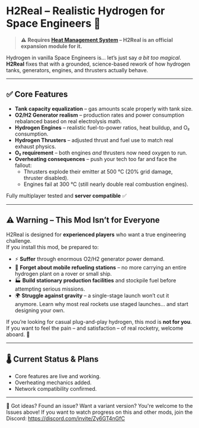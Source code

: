 # H2Real – Realistic Hydrogen for Space Engineers 🚀

> ⚠️ **Requires [Heat Management System](https://github.com/TheScrewUpTeam/SE-Heat-Management) – H2Real is an official expansion module for it.**

Hydrogen in vanilla Space Engineers is… let’s just say *a bit too magical*.  
**H2Real** fixes that with a grounded, science-based rework of how hydrogen tanks, generators, engines, and thrusters actually behave.  

---

## ✅ Core Features
- **Tank capacity equalization** – gas amounts scale properly with tank size.  
- **O2/H2 Generator realism** – production rates and power consumption rebalanced based on real electrolysis math.  
- **Hydrogen Engines** – realistic fuel-to-power ratios, heat buildup, and O₂ consumption.  
- **Hydrogen Thrusters** – adjusted thrust and fuel use to match real exhaust physics.  
- **O₂ requirement** – both engines *and* thrusters now need oxygen to run.  
- **Overheating consequences** – push your tech too far and face the fallout:  
  - Thrusters explode their emitter at 500 °C (20% grid damage, thruster disabled).  
  - Engines fail at 300 °C (still nearly double real combustion engines).  

Fully multiplayer tested and **server compatible** ✅  

---

## ⚠️ Warning – This Mod Isn’t for Everyone
H2Real is designed for **experienced players** who want a true engineering challenge.  
If you install this mod, be prepared to:  
- ⚡ **Suffer** through enormous O2/H2 generator power demand.  
- 🚫 **Forget about mobile refueling stations** – no more carrying an entire hydrogen plant on a rover or small ship.  
- 🏭 **Build stationary production facilities** and stockpile fuel before attempting serious missions.  
- 🌍 **Struggle against gravity** – a single-stage launch won’t cut it anymore. Learn why most real rockets use staged launches… and start designing your own.  

If you’re looking for casual plug-and-play hydrogen, this mod is **not for you**.  
If you want to feel the pain – and satisfaction – of real rocketry, welcome aboard. 🚀  

---

## 🌡️ Current Status & Plans
- Core features are live and working.  
- Overheating mechanics added.  
- Network compatibility confirmed.  

---

💬 Got ideas? Found an issue? Want a variant version?
You're welcome to the Issues above!
If you want to watch progress on this and other mods, join the Discord: https://discord.com/invite/Zy6GT4nGfC
